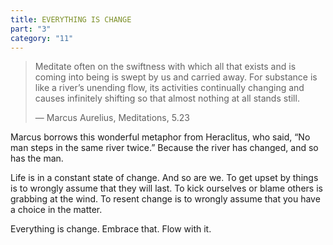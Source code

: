 ```yaml
---
title: EVERYTHING IS CHANGE
part: "3"
category: "11"
---
```


> Meditate often on the swiftness with which all that exists and is coming into being is swept by us and carried away. For substance is like a river’s unending flow, its activities continually changing and causes infinitely shifting so that almost nothing at all stands still.
>
> — Marcus Aurelius, Meditations, 5.23

Marcus borrows this wonderful metaphor from Heraclitus, who said, “No man steps in the same river twice.” Because the river has changed, and so has the man.

Life is in a constant state of change. And so are we. To get upset by things is to wrongly assume that they will last. To kick ourselves or blame others is grabbing at the wind. To resent change is to wrongly assume that you have a choice in the matter.

Everything is change. Embrace that. Flow with it.
